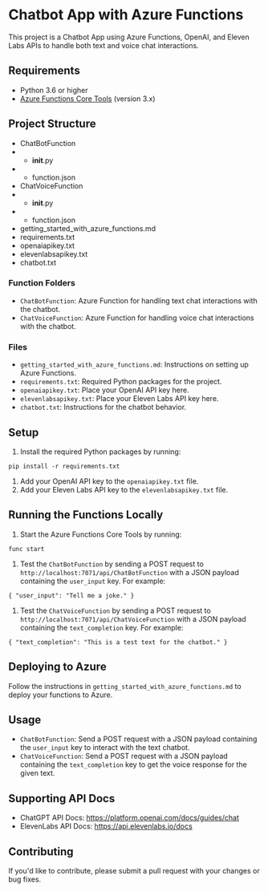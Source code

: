 Chatbot App with Azure Functions
================================

This project is a Chatbot App using Azure Functions, OpenAI, and Eleven Labs APIs to handle both text and voice chat interactions.

Requirements
------------

-   Python 3.6 or higher
-   [Azure Functions Core Tools](https://docs.microsoft.com/en-us/azure/azure-functions/functions-run-local?tabs=windows%2Ccsharp%2Cbash#install-the-azure-functions-core-tools) (version 3.x)

Project Structure
-----------------

-   ChatBotFunction
-   -   __init__.py
-   -   function.json
-   ChatVoiceFunction
-   -   __init__.py
-   -   function.json
-   getting_started_with_azure_functions.md
-   requirements.txt
-   openaiapikey.txt
-   elevenlabsapikey.txt
-   chatbot.txt

### Function Folders

-   `ChatBotFunction`: Azure Function for handling text chat interactions with the chatbot.
-   `ChatVoiceFunction`: Azure Function for handling voice chat interactions with the chatbot.

### Files

-   `getting_started_with_azure_functions.md`: Instructions on setting up Azure Functions.
-   `requirements.txt`: Required Python packages for the project.
-   `openaiapikey.txt`: Place your OpenAI API key here.
-   `elevenlabsapikey.txt`: Place your Eleven Labs API key here.
-   `chatbot.txt`: Instructions for the chatbot behavior.

Setup
-----

1.  Install the required Python packages by running:

`pip install -r requirements.txt`

1.  Add your OpenAI API key to the `openaiapikey.txt` file.
2.  Add your Eleven Labs API key to the `elevenlabsapikey.txt` file.

Running the Functions Locally
-----------------------------

1.  Start the Azure Functions Core Tools by running:

`func start`

1.  Test the `ChatBotFunction` by sending a POST request to `http://localhost:7071/api/ChatBotFunction` with a JSON payload containing the `user_input` key. For example:

`{
  "user_input": "Tell me a joke."
}`

1.  Test the `ChatVoiceFunction` by sending a POST request to `http://localhost:7071/api/ChatVoiceFunction` with a JSON payload containing the `text_completion` key. For example:

`{
  "text_completion": "This is a test text for the chatbot."
}`

Deploying to Azure
------------------

Follow the instructions in `getting_started_with_azure_functions.md` to deploy your functions to Azure.

Usage
-----

-   `ChatBotFunction`: Send a POST request with a JSON payload containing the `user_input` key to interact with the text chatbot.
-   `ChatVoiceFunction`: Send a POST request with a JSON payload containing the `text_completion` key to get the voice response for the given text.

Supporting API Docs
------------

-   ChatGPT API Docs: https://platform.openai.com/docs/guides/chat
-   ElevenLabs API Docs: https://api.elevenlabs.io/docs


Contributing
------------

If you'd like to contribute, please submit a pull request with your changes or bug fixes.
